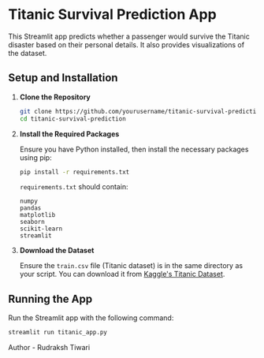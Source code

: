# Titanic Survival Prediction App

This Streamlit app predicts whether a passenger would survive the Titanic disaster based on their personal details. It also provides visualizations of the dataset.

## Setup and Installation

1. **Clone the Repository**

    ```bash
    git clone https://github.com/yourusername/titanic-survival-prediction.git
    cd titanic-survival-prediction
    ```

2. **Install the Required Packages**

    Ensure you have Python installed, then install the necessary packages using pip:

    ```bash
    pip install -r requirements.txt
    ```

    `requirements.txt` should contain:
    
    ```plaintext
    numpy
    pandas
    matplotlib
    seaborn
    scikit-learn
    streamlit
    ```

3. **Download the Dataset**

    Ensure the `train.csv` file (Titanic dataset) is in the same directory as your script. You can download it from [Kaggle's Titanic Dataset](https://www.kaggle.com/c/titanic/data).

## Running the App

Run the Streamlit app with the following command:

```bash
streamlit run titanic_app.py
```

Author - Rudraksh Tiwari
